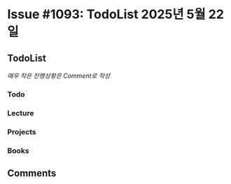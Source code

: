 # Issue #1093: TodoList 2025년 5월 22일

## TodoList

*매우 작은 진행상황은 Comment로 작성*

### Todo  

### Lecture

### Projects

### Books


## Comments

